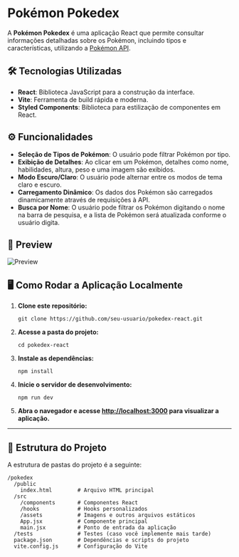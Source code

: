 # Pokémon Pokedex

A **Pokémon Pokedex** é uma aplicação React que permite consultar informações detalhadas sobre os Pokémon, incluindo tipos e características, utilizando a [Pokémon API](https://pokeapi.co/).

## 🛠 Tecnologias Utilizadas

- **React**: Biblioteca JavaScript para a construção da interface.
- **Vite**: Ferramenta de build rápida e moderna.
- **Styled Components**: Biblioteca para estilização de componentes em React.

## ⚙ Funcionalidades

- **Seleção de Tipos de Pokémon**: O usuário pode filtrar Pokémon por tipo.
- **Exibição de Detalhes**: Ao clicar em um Pokémon, detalhes como nome, habilidades, altura, peso e uma imagem são exibidos.
- **Modo Escuro/Claro**: O usuário pode alternar entre os modos de tema claro e escuro.
- **Carregamento Dinâmico**: Os dados dos Pokémon são carregados dinamicamente através de requisições à API.
- **Busca por Nome**: O usuário pode filtrar os Pokémon digitando o nome na barra de pesquisa, e a lista de Pokémon será atualizada conforme o usuário digita.


## 👀 Preview

![Preview](./src/assets/Pokedex-react.gif)

## 🖥 Como Rodar a Aplicação Localmente

1. **Clone este repositório:**

   ```
   git clone https://github.com/seu-usuario/pokedex-react.git
   ```

2. **Acesse a pasta do projeto:**

   ```
   cd pokedex-react
   ```

3. **Instale as dependências:**

   ```
   npm install
   ```

4. **Inicie o servidor de desenvolvimento:**

   ```
   npm run dev
   ```

5. **Abra o navegador e acesse [http://localhost:3000](http://localhost:3000) para visualizar a aplicação.**

---

## 📄 Estrutura do Projeto

A estrutura de pastas do projeto é a seguinte:

```
/pokedex
  /public
    index.html        # Arquivo HTML principal
  /src
    /components       # Componentes React
    /hooks            # Hooks personalizados
    /assets           # Imagens e outros arquivos estáticos
    App.jsx           # Componente principal
    main.jsx          # Ponto de entrada da aplicação
  /tests              # Testes (caso você implemente mais tarde)
  package.json        # Dependências e scripts do projeto
  vite.config.js      # Configuração do Vite
```